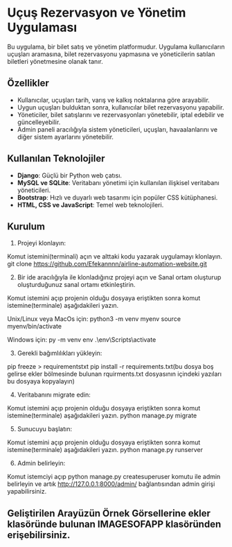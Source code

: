 # Uçuş Rezervasyon ve Yönetim Uygulaması

Bu uygulama, bir bilet satış ve yönetim platformudur. Uygulama kullanıcıların uçuşları aramasına, bilet rezervasyonu yapmasına ve yöneticilerin satılan biletleri yönetmesine olanak tanır.

## Özellikler

- Kullanıcılar, uçuşları tarih, varış ve kalkış noktalarına göre arayabilir.
- Uygun uçuşları bulduktan sonra, kullanıcılar bilet rezervasyonu yapabilir.
- Yöneticiler, bilet satışlarını ve rezervasyonları yönetebilir, iptal edebilir ve güncelleyebilir.
- Admin paneli aracılığıyla sistem yöneticileri, uçuşları, havaalanlarını ve diğer sistem ayarlarını yönetebilir.

## Kullanılan Teknolojiler

- **Django**: Güçlü bir Python web çatısı.
- **MySQL ve SQLite**: Veritabanı yönetimi için kullanılan ilişkisel veritabanı yöneticileri.
- **Bootstrap**: Hızlı ve duyarlı web tasarımı için popüler CSS kütüphanesi.
- **HTML, CSS ve JavaScript**: Temel web teknolojileri.

## Kurulum

1. Projeyi klonlayın:

Komut istemini(terminali) açın ve alttaki kodu yazarak uygulamayı klonlayın. 
git clone https://github.com/Efekannnn/airline-automation-website.git

2. Bir ide aracılığıyla ile klonladığınız projeyi açın ve Sanal ortam oluşturup oluşturduğunuz sanal ortamı etkinleştirin.

Komut istemini açıp projenin olduğu dosyaya eriştikten sonra komut istemine(terminale) aşağıdakileri yazın.

Unix/Linux veya MacOs için:
python3 -m venv myenv
source myenv/bin/activate

Windows için: 
py -m venv env
.\env\Scripts\activate

3. Gerekli bağımlılıkları yükleyin:
   
pip freeze > requirementstxt
pip install -r requirements.txt(bu dosya boş gelirse ekler bölmesinde bulunan rquirments.txt dosyasının içindeki yazıları bu dosyaya kopyalayın)

4. Veritabanını migrate edin:
   
Komut istemini açıp projenin olduğu dosyaya eriştikten sonra komut istemine(terminale) aşağıdakileri yazın.
python manage.py migrate

5. Sunucuyu başlatın:
   
Komut istemini açıp projenin olduğu dosyaya eriştikten sonra komut istemine(terminale) aşağıdakileri yazın.
python manage.py runserver

6. Admin belirleyin:

Komut istemciyi açıp python manage.py createsuperuser komutu ile admin belirleyin ve artık http://127.0.0.1:8000/admin/ bağlantısından admin girişi yapabilirsiniz.

## Geliştirilen Arayüzün Örnek Görsellerine ekler klasöründe bulunan **IMAGESOFAPP** klasöründen erişebilirsiniz.  



